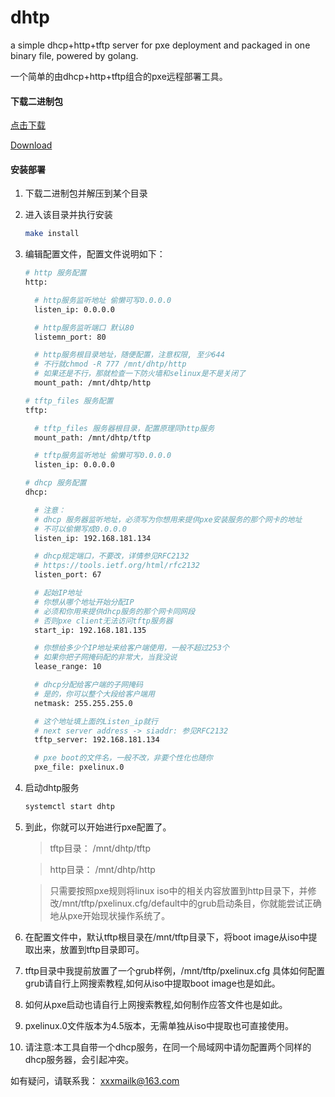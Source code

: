 # dhtp
a simple dhcp+http+tftp server for pxe deployment and packaged in one binary file, powered by golang.

一个简单的由dhcp+http+tftp组合的pxe远程部署工具。

#### 下载二进制包

[点击下载](https://raw.githubusercontent.com/xxxmailk/dhtp/master/dhtp.tar.gz)

[Download](https://raw.githubusercontent.com/xxxmailk/dhtp/master/dhtp.tar.gz)

#### 安装部署
1. 下载二进制包并解压到某个目录
2. 进入该目录并执行安装
    ```bash
    make install
    ```
3. 编辑配置文件，配置文件说明如下：
    ```bash
    # http 服务配置
    http:
    
      # http服务监听地址 偷懒可写0.0.0.0
      listen_ip: 0.0.0.0
    
      # http服务监听端口 默认80
      listemn_port: 80
    
      # http服务根目录地址，随便配置，注意权限, 至少644
      # 不行就chmod -R 777 /mnt/dhtp/http
      # 如果还是不行，那就检查一下防火墙和selinux是不是关闭了
      mount_path: /mnt/dhtp/http
    
    # tftp_files 服务配置
    tftp:
    
      # tftp_files 服务器根目录，配置原理同http服务
      mount_path: /mnt/dhtp/tftp
    
      # tftp服务监听地址 偷懒可写0.0.0.0
      listen_ip: 0.0.0.0
    
    # dhcp 服务配置
    dhcp:
    
      # 注意：
      # dhcp 服务器监听地址，必须写为你想用来提供pxe安装服务的那个网卡的地址
      # 不可以偷懒写成0.0.0.0
      listen_ip: 192.168.181.134
    
      # dhcp规定端口，不要改，详情参见RFC2132
      # https://tools.ietf.org/html/rfc2132
      listen_port: 67
    
      # 起始IP地址
      # 你想从哪个地址开始分配IP
      # 必须和你用来提供dhcp服务的那个网卡同网段
      # 否则pxe client无法访问tftp服务器
      start_ip: 192.168.181.135
    
      # 你想给多少个IP地址来给客户端使用，一般不超过253个
      # 如果你把子网掩码配的非常大，当我没说
      lease_range: 10
    
      # dhcp分配给客户端的子网掩码
      # 是的，你可以整个大段给客户端用
      netmask: 255.255.255.0
    
      # 这个地址填上面的Listen_ip就行
      # next server address -> siaddr: 参见RFC2132
      tftp_server: 192.168.181.134
    
      # pxe boot的文件名，一般不改，非要个性化也随你
      pxe_file: pxelinux.0
    ```
4. 启动dhtp服务
    ```bash
    systemctl start dhtp
    ```
5. 到此，你就可以开始进行pxe配置了。
    > tftp目录： /mnt/dhtp/tftp

    > http目录： /mnt/dhtp/http

    > 只需要按照pxe规则将linux iso中的相关内容放置到http目录下，并修改/mnt/tftp/pxelinux.cfg/default中的grub启动条目，你就能尝试正确地从pxe开始现状操作系统了。
5. 在配置文件中，默认tftp根目录在/mnt/tftp目录下，将boot image从iso中提取出来，放置到tftp目录即可。
6. tftp目录中我提前放置了一个grub样例，/mnt/tftp/pxelinux.cfg
具体如何配置grub请自行上网搜索教程,如何从iso中提取boot image也是如此。
7. 如何从pxe启动也请自行上网搜索教程,如何制作应答文件也是如此。
8. pxelinux.0文件版本为4.5版本，无需单独从iso中提取也可直接使用。
9. 请注意:本工具自带一个dhcp服务，在同一个局域网中请勿配置两个同样的dhcp服务器，会引起冲突。

如有疑问，请联系我： xxxmailk@163.com
